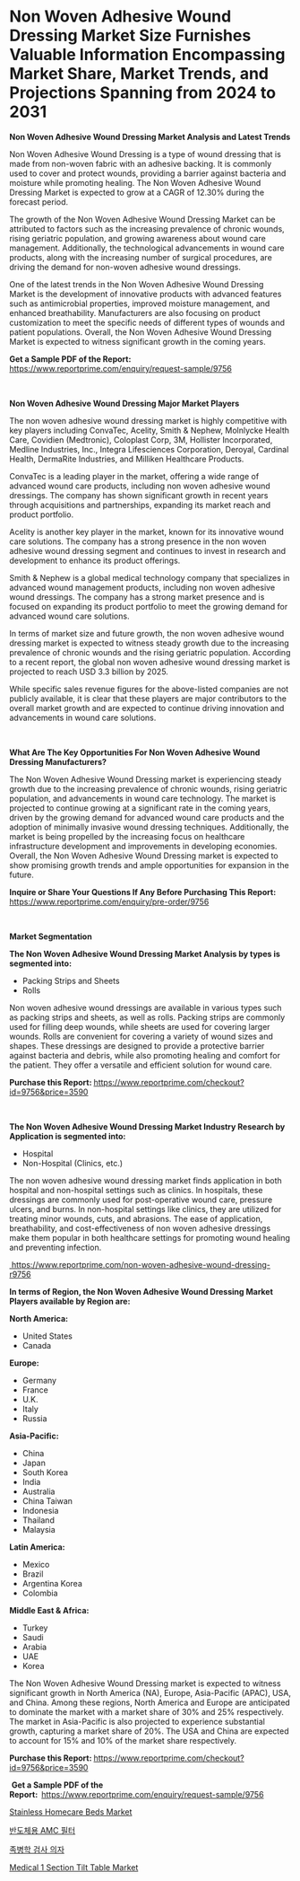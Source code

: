 <p><h1>Non Woven Adhesive Wound Dressing Market Size Furnishes Valuable Information Encompassing Market Share, Market Trends, and Projections Spanning from 2024 to 2031</h1></p><p><strong>Non Woven Adhesive Wound Dressing Market Analysis and Latest Trends</strong></p>
<p><p>Non Woven Adhesive Wound Dressing is a type of wound dressing that is made from non-woven fabric with an adhesive backing. It is commonly used to cover and protect wounds, providing a barrier against bacteria and moisture while promoting healing. The Non Woven Adhesive Wound Dressing Market is expected to grow at a CAGR of 12.30% during the forecast period. </p><p>The growth of the Non Woven Adhesive Wound Dressing Market can be attributed to factors such as the increasing prevalence of chronic wounds, rising geriatric population, and growing awareness about wound care management. Additionally, the technological advancements in wound care products, along with the increasing number of surgical procedures, are driving the demand for non-woven adhesive wound dressings.</p><p>One of the latest trends in the Non Woven Adhesive Wound Dressing Market is the development of innovative products with advanced features such as antimicrobial properties, improved moisture management, and enhanced breathability. Manufacturers are also focusing on product customization to meet the specific needs of different types of wounds and patient populations. Overall, the Non Woven Adhesive Wound Dressing Market is expected to witness significant growth in the coming years.</p></p>
<p><strong>Get a Sample PDF of the Report:&nbsp;</strong> <a href="https://www.reportprime.com/enquiry/request-sample/9756">https://www.reportprime.com/enquiry/request-sample/9756</a></p>
<p>&nbsp;</p>
<p><strong>Non Woven Adhesive Wound Dressing Major Market Players</strong></p>
<p><p>The non woven adhesive wound dressing market is highly competitive with key players including ConvaTec, Acelity, Smith & Nephew, Molnlycke Health Care, Covidien (Medtronic), Coloplast Corp, 3M, Hollister Incorporated, Medline Industries, Inc., Integra Lifesciences Corporation, Deroyal, Cardinal Health, DermaRite Industries, and Milliken Healthcare Products.</p><p>ConvaTec is a leading player in the market, offering a wide range of advanced wound care products, including non woven adhesive wound dressings. The company has shown significant growth in recent years through acquisitions and partnerships, expanding its market reach and product portfolio.</p><p>Acelity is another key player in the market, known for its innovative wound care solutions. The company has a strong presence in the non woven adhesive wound dressing segment and continues to invest in research and development to enhance its product offerings.</p><p>Smith & Nephew is a global medical technology company that specializes in advanced wound management products, including non woven adhesive wound dressings. The company has a strong market presence and is focused on expanding its product portfolio to meet the growing demand for advanced wound care solutions.</p><p>In terms of market size and future growth, the non woven adhesive wound dressing market is expected to witness steady growth due to the increasing prevalence of chronic wounds and the rising geriatric population. According to a recent report, the global non woven adhesive wound dressing market is projected to reach USD 3.3 billion by 2025.</p><p>While specific sales revenue figures for the above-listed companies are not publicly available, it is clear that these players are major contributors to the overall market growth and are expected to continue driving innovation and advancements in wound care solutions.</p></p>
<p>&nbsp;</p>
<p><strong>What Are The Key Opportunities For Non Woven Adhesive Wound Dressing Manufacturers?</strong></p>
<p><p>The Non Woven Adhesive Wound Dressing market is experiencing steady growth due to the increasing prevalence of chronic wounds, rising geriatric population, and advancements in wound care technology. The market is projected to continue growing at a significant rate in the coming years, driven by the growing demand for advanced wound care products and the adoption of minimally invasive wound dressing techniques. Additionally, the market is being propelled by the increasing focus on healthcare infrastructure development and improvements in developing economies. Overall, the Non Woven Adhesive Wound Dressing market is expected to show promising growth trends and ample opportunities for expansion in the future.</p></p>
<p><strong>Inquire or Share Your Questions If Any Before Purchasing This Report:</strong> <a href="https://www.reportprime.com/enquiry/pre-order/9756">https://www.reportprime.com/enquiry/pre-order/9756</a></p>
<p>&nbsp;</p>
<p><strong>Market Segmentation</strong></p>
<p><strong>The Non Woven Adhesive Wound Dressing Market Analysis by types is segmented into:</strong></p>
<p><ul><li>Packing Strips and Sheets</li><li>Rolls</li></ul></p>
<p><p>Non woven adhesive wound dressings are available in various types such as packing strips and sheets, as well as rolls. Packing strips are commonly used for filling deep wounds, while sheets are used for covering larger wounds. Rolls are convenient for covering a variety of wound sizes and shapes. These dressings are designed to provide a protective barrier against bacteria and debris, while also promoting healing and comfort for the patient. They offer a versatile and efficient solution for wound care.</p></p>
<p><strong>Purchase this Report:&nbsp;</strong><a href="https://www.reportprime.com/checkout?id=9756&price=3590">https://www.reportprime.com/checkout?id=9756&price=3590</a></p>
<p>&nbsp;</p>
<p><strong>The Non Woven Adhesive Wound Dressing Market Industry Research by Application is segmented into:</strong></p>
<p><ul><li>Hospital</li><li>Non-Hospital (Clinics, etc.)</li></ul></p>
<p><p>The non woven adhesive wound dressing market finds application in both hospital and non-hospital settings such as clinics. In hospitals, these dressings are commonly used for post-operative wound care, pressure ulcers, and burns. In non-hospital settings like clinics, they are utilized for treating minor wounds, cuts, and abrasions. The ease of application, breathability, and cost-effectiveness of non woven adhesive dressings make them popular in both healthcare settings for promoting wound healing and preventing infection.</p></p>
<p><a href="https://www.reportprime.com/non-woven-adhesive-wound-dressing-r9756">&nbsp;https://www.reportprime.com/non-woven-adhesive-wound-dressing-r9756</a></p>
<p><strong>In terms of Region, the Non Woven Adhesive Wound Dressing Market Players available by Region are:</strong></p>
<p>
    <p> <strong> North America: </strong>
        <ul>
            <li>United States</li>
            <li>Canada</li>
        </ul>
        </p> 
    <p> <strong> Europe: </strong>
        <ul>
            <li>Germany</li>
            <li>France</li>
            <li>U.K.</li>
            <li>Italy</li>
            <li>Russia</li>
        </ul>
        </p> 
    <p> <strong> Asia-Pacific: </strong>
        <ul>
            <li>China</li>
            <li>Japan</li>
            <li>South Korea</li>
            <li>India</li>
            <li>Australia</li>
            <li>China Taiwan</li>
            <li>Indonesia</li>
            <li>Thailand</li>
            <li>Malaysia</li>
        </ul>
        </p> 
    <p> <strong> Latin America: </strong>
        <ul>
            <li>Mexico</li>
            <li>Brazil</li>
            <li>Argentina Korea</li>
            <li>Colombia</li>
        </ul>
        </p> 
    <p> <strong> Middle East & Africa: </strong>
        <ul>
            <li>Turkey</li>
            <li>Saudi</li>
            <li>Arabia</li>
            <li>UAE</li>
            <li>Korea</li>
        </ul>
    </p>
    </p>
<p><p>The Non Woven Adhesive Wound Dressing market is expected to witness significant growth in North America (NA), Europe, Asia-Pacific (APAC), USA, and China. Among these regions, North America and Europe are anticipated to dominate the market with a market share of 30% and 25% respectively. The market in Asia-Pacific is also projected to experience substantial growth, capturing a market share of 20%. The USA and China are expected to account for 15% and 10% of the market share respectively.</p></p>
<p><strong>Purchase this Report: </strong><a href="https://www.reportprime.com/checkout?id=9756&price=3590">https://www.reportprime.com/checkout?id=9756&price=3590</a></p>
<p>&nbsp;<strong>Get a Sample PDF of the Report:&nbsp;&nbsp;</strong><a href="https://www.reportprime.com/enquiry/request-sample/9756">https://www.reportprime.com/enquiry/request-sample/9756</a></p>
<p><strong></strong></p>
<p><p><a href="https://github.com/phuonganhit041011/Market-Research-Report-List-1/blob/main/stainless-homecare-beds-market.md">Stainless Homecare Beds Market</a></p><p><a href="https://github.com/jimahmed0511/Market-Research-Report-List-1/blob/main/7022106108320.md">반도체용 AMC 필터</a></p><p><a href="https://github.com/ahmadrevanz10/Market-Research-Report-List-1/blob/main/6105327108400.md">족병학 검사 의자</a></p><p><a href="https://github.com/nhteumcc68/Market-Research-Report-List-1/blob/main/medical-1-section-tilt-table-market.md">Medical 1 Section Tilt Table Market</a></p></p>